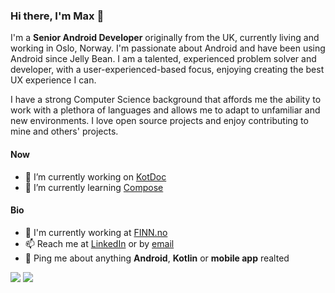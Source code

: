 ### Hi there, I'm Max 👋

I'm a **Senior Android Developer** originally from the UK, currently living and working in Oslo, Norway. I'm passionate about Android and have been using Android since Jelly Bean. I am a talented, experienced problem solver and developer, with a user-experienced-based focus, enjoying creating the best UX experience I can.

I have a strong Computer Science background that affords me the ability to work with a plethora of languages and allows me to adapt to unfamiliar and new environments. I love open source projects and enjoy contributing to mine and others' projects.

#### Now

- 🔭 I’m currently working on [KotDoc](https://github.com/MaxHvesser/kotdoc-android)
- 🌱 I’m currently learning [Compose](https://developer.android.com/jetpack/compose)

#### Bio 

- 🏢 I'm currently working at [FINN.no](https://finn.no)
- 📫 Reach me at [LinkedIn](https://www.linkedin.com/in/maximilian-hvesser-lewis-4730a91b4/) or by [email](mailto:maxhvesser@gmail.com)
- 💬 Ping me about anything **Android**, **Kotlin** or **mobile app** realted

<p align="left">
  <img src ="https://github-readme-stats.vercel.app/api?username=maxhvesser&show_icons=true&count_private=true&theme=default&hide_border=true&hide=issues,contribs&include_all_commits=true">
  <img src ="https://github-readme-stats.vercel.app/api/top-langs/?username=maxhvesser&layout=compact&hide_border=true&langs_count=10&hide=jupyter%20notebook,tex,css,php">
</p>
